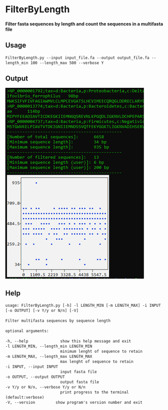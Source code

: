 # FilterByLength

#### Filter fasta sequences by length and count the sequences in a multifasta file



## Usage

```
FilterByLength.py --input input_file.fa --output output_file.fa --length_min 100 --length_max 500 --verbose Y
```


## Output


![alt text](https://github.com/abhijeetsingh1704/FilterByLength/blob/main/FilterByLength.PNG?raw=true)


## Help 


```
usage: FilterByLength.py [-h] -l LENGTH_MIN [-m LENGTH_MAX] -i INPUT [-o OUTPUT] [-v Y/y or N/n] [-V]

Filter multifasta sequences by sequence length

optional arguments: 

-h, --help           	show this help message and exit
-l LENGTH_MIN, --length_min LENGTH_MIN
                     	minimum lenght of sequence to retain
-m LENGTH_MAX, --length_max LENGTH_MAX
                     	max lenght of sequence to retain 
-i INPUT, --input INPUT      
						input fasta file
-o OUTPUT, --output OUTPUT         
						output fasta file  
-v Y/y or N/n, --verbose Y/y or N/n     
						print progress to the terminal (default:verbose)  
-V, --version         show program's version number and exit

```

